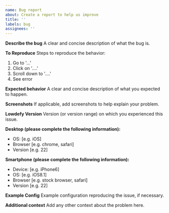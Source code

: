 ```yaml
---
name: Bug report
about: Create a report to help us improve
title: ''
labels: bug
assignees: ''
---
```


**Describe the bug**
A clear and concise description of what the bug is.

**To Reproduce**
Steps to reproduce the behavior:

1. Go to '...'
2. Click on '....'
3. Scroll down to '....'
4. See error

**Expected behavior**
A clear and concise description of what you expected to happen.

**Screenshots**
If applicable, add screenshots to help explain your problem.

**Lowdefy Version**
Version (or version range) on which you experienced this issue.

**Desktop (please complete the following information):**

- OS: [e.g. iOS]
- Browser [e.g. chrome, safari]
- Version [e.g. 22]

**Smartphone (please complete the following information):**

- Device: [e.g. iPhone6]
- OS: [e.g. iOS8.1]
- Browser [e.g. stock browser, safari]
- Version [e.g. 22]

**Example Config**
Example configuration reproducing the issue, if necessary.

**Additional context**
Add any other context about the problem here.
